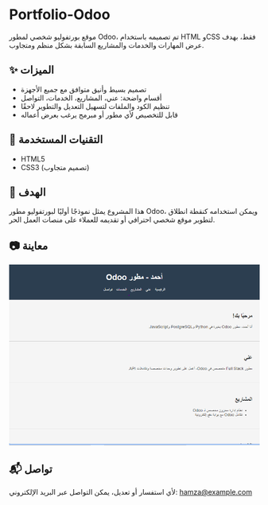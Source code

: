 # Portfolio-Odoo

موقع بورتفوليو شخصي لمطور Odoo، تم تصميمه باستخدام HTML وCSS فقط، بهدف عرض المهارات والخدمات والمشاريع السابقة بشكل منظم ومتجاوب.

## ✨ الميزات
- تصميم بسيط وأنيق متوافق مع جميع الأجهزة
- أقسام واضحة: عني، المشاريع، الخدمات، التواصل
- تنظيم الكود والملفات لتسهيل التعديل والتطوير لاحقًا
- قابل للتخصيص لأي مطور أو مبرمج يرغب بعرض أعماله

## 📁 التقنيات المستخدمة
- HTML5
- CSS3 (تصميم متجاوب)

## 📌 الهدف
هذا المشروع يمثل نموذجًا أوليًا لبورتفوليو مطور Odoo، ويمكن استخدامه كنقطة انطلاق لتطوير موقع شخصي احترافي أو تقديمه للعملاء على منصات العمل الحر.

## 📷 معاينة
![لقطة شاشة من الموقع](screenshot.png) <!-- يمكنك رفع صورة باسم screenshot.png داخل المستودع -->

## 📬 تواصل
لأي استفسار أو تعديل، يمكن التواصل عبر البريد الإلكتروني: hamza@example.com
